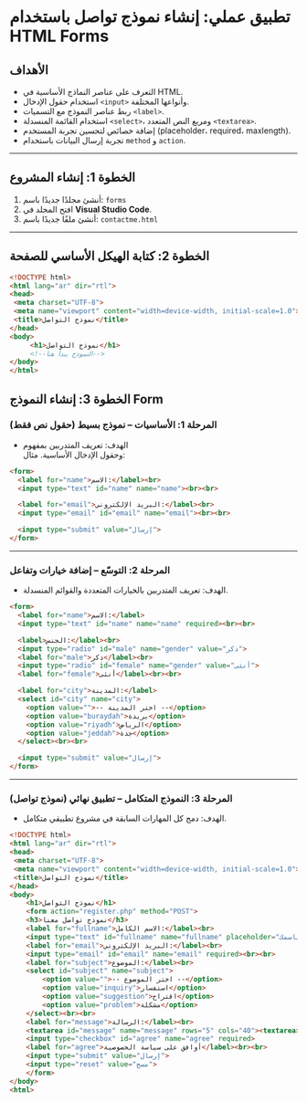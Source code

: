 # تطبيق عملي: إنشاء نموذج تواصل باستخدام HTML Forms

## الأهداف
- التعرف على عناصر النماذج الأساسية في HTML.  
- استخدام حقول الإدخال `<input>` وأنواعها المختلفة.  
- ربط عناصر النموذج مع التسميات `<label>`.  
- استخدام القائمة المنسدلة `<select>`، ومربع النص المتعدد `<textarea>`.  
- إضافة خصائص لتحسين تجربة المستخدم (placeholder، required، maxlength).  
- تجربة إرسال البيانات باستخدام `method` و `action`.

---

## الخطوة 1: إنشاء المشروع
1. أنشئ مجلدًا جديدًا باسم: `forms`
2. افتح المجلد في **Visual Studio Code**.  
3. أنشئ ملفًا جديدًا باسم: `contactme.html`

---
## الخطوة 2: كتابة الهيكل الأساسي للصفحة

```html
<!DOCTYPE html>
<html lang="ar" dir="rtl">
<head>
 <meta charset="UTF-8">
 <meta name="viewport" content="width=device-width, initial-scale=1.0">
 <title>نموذج التواصل</title>
</head>
<body>
     <h1>نموذج التواصل</h1>
     <!--النموذج يبدأ هنا-->
</body>
</html>
```

## الخطوة 3: إنشاء النموذج Form

### المرحلة 1: الأساسيات – نموذج بسيط (حقول نص فقط)

- الهدف: تعريف المتدربين بمفهوم <form> وحقول الإدخال الأساسية. مثال:

```html
<form>
  <label for="name">الاسم:</label><br>
  <input type="text" id="name" name="name"><br><br>

  <label for="email">البريد الإلكتروني:</label><br>
  <input type="email" id="email" name="email"><br><br>

  <input type="submit" value="إرسال">
</form>

```
---
### المرحلة 2: التوسّع – إضافة خيارات وتفاعل

- الهدف: تعريف المتدربين بالخيارات المتعددة والقوائم المنسدلة.
```html
<form>
  <label for="name">الاسم:</label>
  <input type="text" id="name" name="name" required><br><br>

  <label>الجنس:</label><br>
  <input type="radio" id="male" name="gender" value="ذكر">
  <label for="male">ذكر</label><br>
  <input type="radio" id="female" name="gender" value="أنثى">
  <label for="female">أنثى</label><br><br>

  <label for="city">المدينة:</label>
  <select id="city" name="city">
    <option value="">-- اختر المدينة --</option>
    <option value="buraydah">بريدة</option>
    <option value="riyadh">الرياض</option>
    <option value="jeddah">جدة</option>
  </select><br><br>

  <input type="submit" value="إرسال">
</form>

```
---

### المرحلة 3: النموذج المتكامل – تطبيق نهائي (نموذج تواصل)

- الهدف: دمج كل المهارات السابقة في مشروع تطبيقي متكامل.

```html
<!DOCTYPE html>
<html lang="ar" dir="rtl">
<head>
 <meta charset="UTF-8">
 <meta name="viewport" content="width=device-width, initial-scale=1.0">
 <title>نموذج التواصل</title>
</head>
<body>
    <h1>نموذج التواصل</h1>
    <form action="register.php" method="POST">
    <h3>نموذج تواصل معنا</h3>
    <label for="fullname">الاسم الكامل:</label><br>
    <input type="text" id="fullname" name="fullname" placeholder="اكتباسمك" required><br><br>
    <label for="email">البريد الإلكتروني:</label><br>
    <input type="email" id="email" name="email" required><br><br>
    <label for="subject">الموضوع:</label><br>
    <select id="subject" name="subject">
        <option value="">-- اختر الموضوع --</option>
        <option value="inquiry">استفسار</option>
        <option value="suggestion">اقتراح</option>
        <option value="problem">مشكلة</option>
    </select><br><br>
    <label for="message">الرسالة:</label><br>
    <textarea id="message" name="message" rows="5" cols="40"><textarea><br><br>
    <input type="checkbox" id="agree" name="agree" required>
    <label for="agree">أوافق على سياسة الخصوصية</label><br><br>
    <input type="submit" value="إرسال">
    <input type="reset" value="مسح">
    </form>
</body>
<html>

```